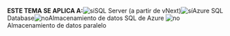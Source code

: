 <Token>**ESTE TEMA SE APLICA A:**![sí](media/yes.png)SQL Server (a partir de vNext)![sí](media/yes.png)Azure SQL Database![no](media/no.png)Almacenamiento de datos SQL de Azure ![no](media/no.png)Almacenamiento de datos paralelo </Token>

